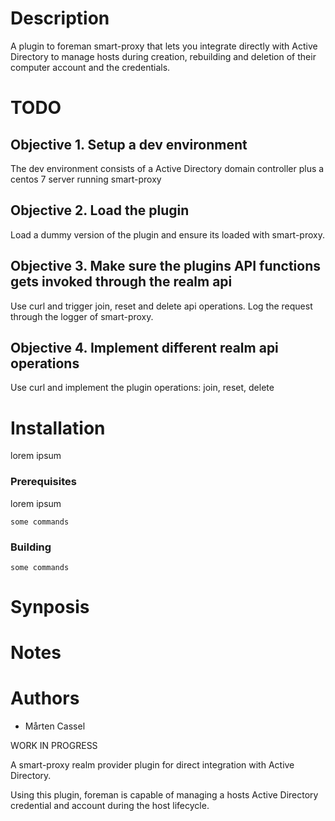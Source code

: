 # Description
A plugin to foreman smart-proxy that lets you 
integrate directly with Active Directory to manage hosts
during creation, rebuilding and deletion of their 
computer account and the credentials.

# TODO

## Objective 1. Setup a dev environment 

The dev environment consists of a Active Directory domain controller 
plus a centos 7 server running smart-proxy

## Objective 2. Load the plugin

Load a dummy version of the plugin and ensure its loaded with smart-proxy.

## Objective 3. Make sure the plugins API functions gets invoked through the realm api

Use curl and trigger join, reset and delete api operations. Log the request
through the logger of smart-proxy.

## Objective 4. Implement different realm api operations

Use curl and implement the plugin operations: join, reset, delete

# Installation
lorem ipsum

### Prerequisites
lorem ipsum

```
some commands
```

### Building
```
some commands
```

# Synposis


# Notes

# Authors
* Mårten Cassel
 
 
WORK IN PROGRESS

A smart-proxy realm provider plugin for direct integration 
with Active Directory.

Using this plugin, foreman is capable of managing a hosts Active Directory
credential and account during the host lifecycle.


